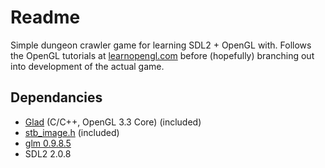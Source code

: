 # Readme

Simple dungeon crawler game for learning SDL2 + OpenGL with.
Follows the OpenGL tutorials at [learnopengl.com](https://learnopengl.com) before (hopefully) branching out into development of the actual game.

## Dependancies

- [Glad](https://github.com/dav1dde/glad-web) (C/C++, OpenGL 3.3 Core) (included)
- [stb_image.h](https://github.com/nothings/stb/blob/master/stb_image.h) (included)
- [glm 0.9.8.5](https://glm.g-truc.net/0.9.8/index.html)
- SDL2 2.0.8